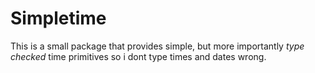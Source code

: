 # Simpletime
This is a small package that provides simple, but more importantly *type checked* time primitives so i dont type times and dates wrong.